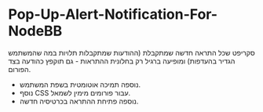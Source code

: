 # Pop-Up-Alert-Notification-For-NodeBB
סקריפט שכל התראה חדשה שמתקבלת (ההודעות שמתקבלות תלויות במה שהמשתמש הגדיר בהעדפות) ומופיעה ברגיל רק בחלונית ההתראות - גם תוקפץ כהודעה בצד הפורום.
* נוספה תמיכה אוטומטית בשפת המשתמש.
* נוסף CSS עבור פורומים מימין לשמאל.
* נוספה פתיחת ההתראה בכרטיסיה חדשה.
